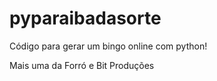 # pyparaibadasorte
Código para gerar um bingo online com python!

Mais uma da Forró e Bit Produções
